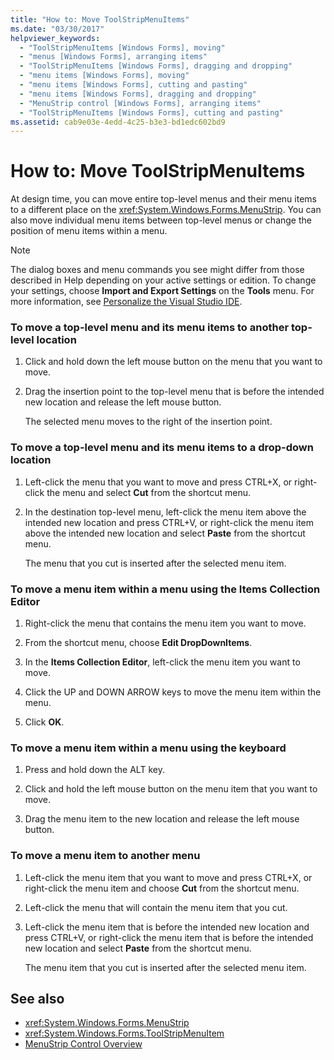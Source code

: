 ```yaml
---
title: "How to: Move ToolStripMenuItems"
ms.date: "03/30/2017"
helpviewer_keywords: 
  - "ToolStripMenuItems [Windows Forms], moving"
  - "menus [Windows Forms], arranging items"
  - "ToolStripMenuItems [Windows Forms], dragging and dropping"
  - "menu items [Windows Forms], moving"
  - "menu items [Windows Forms], cutting and pasting"
  - "menu items [Windows Forms], dragging and dropping"
  - "MenuStrip control [Windows Forms], arranging items"
  - "ToolStripMenuItems [Windows Forms], cutting and pasting"
ms.assetid: cab9e03e-4edd-4c25-b3e3-bd1edc602bd9
---
```

# How to: Move ToolStripMenuItems
At design time, you can move entire top-level menus and their menu items to a different place on the <xref:System.Windows.Forms.MenuStrip>. You can also move individual menu items between top-level menus or change the position of menu items within a menu.  
  
> [!NOTE]
>  The dialog boxes and menu commands you see might differ from those described in Help depending on your active settings or edition. To change your settings, choose **Import and Export Settings** on the **Tools** menu. For more information, see [Personalize the Visual Studio IDE](/visualstudio/ide/personalizing-the-visual-studio-ide).  
  
### To move a top-level menu and its menu items to another top-level location  
  
1. Click and hold down the left mouse button on the menu that you want to move.  
  
2. Drag the insertion point to the top-level menu that is before the intended new location and release the left mouse button.  
  
     The selected menu moves to the right of the insertion point.  
  
### To move a top-level menu and its menu items to a drop-down location  
  
1. Left-click the menu that you want to move and press CTRL+X, or right-click the menu and select **Cut** from the shortcut menu.  
  
2. In the destination top-level menu, left-click the menu item above the intended new location and press CTRL+V, or right-click the menu item above the intended new location and select **Paste** from the shortcut menu.  
  
     The menu that you cut is inserted after the selected menu item.  
  
### To move a menu item within a menu using the Items Collection Editor  
  
1. Right-click the menu that contains the menu item you want to move.  
  
2. From the shortcut menu, choose **Edit DropDownItems**.  
  
3. In the **Items Collection Editor**, left-click the menu item you want to move.  
  
4. Click the UP and DOWN ARROW keys to move the menu item within the menu.  
  
5. Click **OK**.  
  
### To move a menu item within a menu using the keyboard  
  
1. Press and hold down the ALT key.  
  
2. Click and hold the left mouse button on the menu item that you want to move.  
  
3. Drag the menu item to the new location and release the left mouse button.  
  
### To move a menu item to another menu  
  
1. Left-click the menu item that you want to move and press CTRL+X, or right-click the menu item and choose **Cut** from the shortcut menu.  
  
2. Left-click the menu that will contain the menu item that you cut.  
  
3. Left-click the menu item that is before the intended new location and press CTRL+V, or right-click the menu item that is before the intended new location and select **Paste** from the shortcut menu.  
  
     The menu item that you cut is inserted after the selected menu item.  
  
## See also

- <xref:System.Windows.Forms.MenuStrip>
- <xref:System.Windows.Forms.ToolStripMenuItem>
- [MenuStrip Control Overview](menustrip-control-overview-windows-forms.md)
